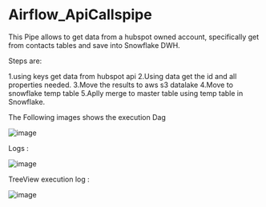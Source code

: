 # Airflow_ApiCallspipe

This Pipe allows to get data from a hubspot owned account, specifically get from contacts tables and save into Snowflake DWH.  

Steps are:

1.using keys get data from hubspot api
2.Using data get the id and all properties needed.
3.Move the results to aws s3 datalake
4.Move to snowflake temp table
5.Aplly merge to master table using temp table in Snowflake.
 
The Following images shows the execution Dag

![image](https://user-images.githubusercontent.com/5835040/116147472-62109280-a6a5-11eb-82f8-66977f47c11f.png)

Logs :

![image](https://user-images.githubusercontent.com/5835040/116147567-840a1500-a6a5-11eb-9be1-cd86e581da22.png)

TreeView execution log :

![image](https://user-images.githubusercontent.com/5835040/116147677-a0a64d00-a6a5-11eb-8c04-62871f3b6b07.png)
